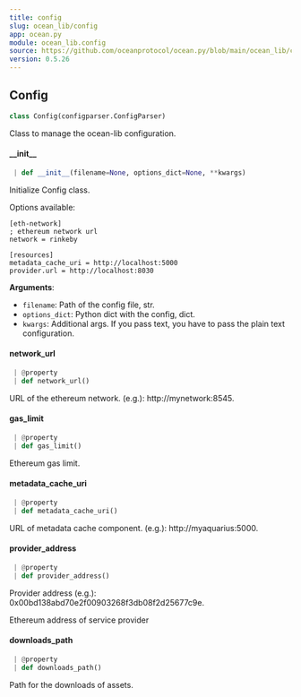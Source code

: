 ```yaml
---
title: config
slug: ocean_lib/config
app: ocean.py
module: ocean_lib.config
source: https://github.com/oceanprotocol/ocean.py/blob/main/ocean_lib/config.py
version: 0.5.26
---
```

## Config

```python
class Config(configparser.ConfigParser)
```

Class to manage the ocean-lib configuration.

#### \_\_init\_\_

```python
 | def __init__(filename=None, options_dict=None, **kwargs)
```

Initialize Config class.

Options available:
```
[eth-network]
; ethereum network url
network = rinkeby

[resources]
metadata_cache_uri = http://localhost:5000
provider.url = http://localhost:8030
```

**Arguments**:

- `filename`: Path of the config file, str.
- `options_dict`: Python dict with the config, dict.
- `kwargs`: Additional args. If you pass text, you have to pass the plain text configuration.

#### network\_url

```python
 | @property
 | def network_url()
```

URL of the ethereum network. (e.g.): http://mynetwork:8545.

#### gas\_limit

```python
 | @property
 | def gas_limit()
```

Ethereum gas limit.

#### metadata\_cache\_uri

```python
 | @property
 | def metadata_cache_uri()
```

URL of metadata cache component. (e.g.): http://myaquarius:5000.

#### provider\_address

```python
 | @property
 | def provider_address()
```

Provider address (e.g.): 0x00bd138abd70e2f00903268f3db08f2d25677c9e.

Ethereum address of service provider

#### downloads\_path

```python
 | @property
 | def downloads_path()
```

Path for the downloads of assets.

